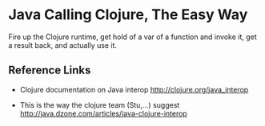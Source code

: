 Java Calling Clojure, The Easy Way
==================================

Fire up the Clojure runtime,
get hold of a var of a function and
invoke it, get a result back, and actually use it.



Reference Links
----------------

* Clojure documentation on Java interop
  http://clojure.org/java_interop

* This is the way the clojure team (Stu,...) suggest
  http://java.dzone.com/articles/java-clojure-interop
